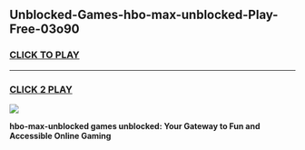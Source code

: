 
## Unblocked-Games-hbo-max-unblocked-Play-Free-03o90
<h3>
<a href="https://premium76.site?title=hbo-max-unblocked&ref=18A1">CLICK TO PLAY</a></h3>
<hr>

<h3>
<a href="https://premium76.site?title=hbo-max-unblocked&ref=18A1">CLICK 2 PLAY</a>
  
</h3>

<a href="https://premium76.site?title=hbo-max-unblocked&ref=18A1"><img src="https://clearcache.store/games.png"></a>


**hbo-max-unblocked games unblocked: Your Gateway to Fun and Accessible Online Gaming**

